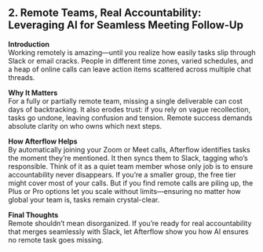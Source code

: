 ## 2. Remote Teams, Real Accountability: Leveraging AI for Seamless Meeting Follow-Up

**Introduction**  
Working remotely is amazing—until you realize how easily tasks slip through Slack or email cracks. People in different time zones, varied schedules, and a heap of online calls can leave action items scattered across multiple chat threads.

**Why It Matters**  
For a fully or partially remote team, missing a single deliverable can cost days of backtracking. It also erodes trust: if you rely on vague recollection, tasks go undone, leaving confusion and tension. Remote success demands absolute clarity on who owns which next steps.

**How Afterflow Helps**  
By automatically joining your Zoom or Meet calls, Afterflow identifies tasks the moment they’re mentioned. It then syncs them to Slack, tagging who’s responsible. Think of it as a quiet team member whose only job is to ensure accountability never disappears. If you’re a smaller group, the free tier might cover most of your calls. But if you find remote calls are piling up, the Plus or Pro options let you scale without limits—ensuring no matter how global your team is, tasks remain crystal-clear.

**Final Thoughts**  
Remote shouldn’t mean disorganized. If you’re ready for real accountability that merges seamlessly with Slack, let Afterflow show you how AI ensures no remote task goes missing.
